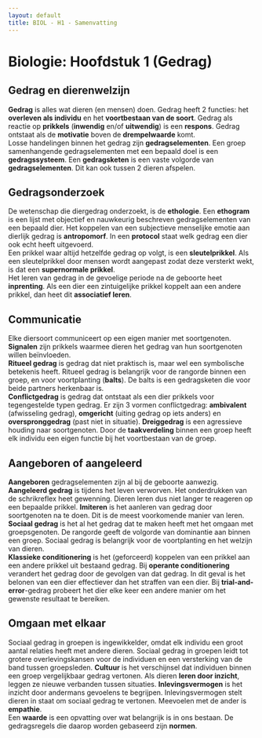 ```yaml
---
layout: default
title: BIOL - H1 - Samenvatting
---
```


# Biologie: Hoofdstuk 1 (Gedrag)

## Gedrag en dierenwelzijn

**Gedrag** is alles wat dieren (en mensen) doen. Gedrag heeft 2 functies: het **overleven als individu** en het **voortbestaan van de soort**. Gedrag als reactie op **prikkels** (**inwendig** en/of **uitwendig**) is een **respons**. Gedrag ontstaat als de **motivatie** boven de **drempelwaarde** komt.  
Losse handelingen binnen het gedrag zijn **gedragselementen**. Een groep samenhangende gedragselementen met een bepaald doel is een **gedragssysteem**. Een **gedragsketen** is een vaste volgorde van **gedragselementen**. Dit kan ook tussen 2 dieren afspelen.

## Gedragsonderzoek

De wetenschap die diergedrag onderzoekt, is de **ethologie**. Een **ethogram** is een lijst met objectief en nauwkeurig beschreven gedragselementen van een bepaald dier. Het koppelen van een subjectieve menselijke emotie aan dierlijk gedrag is **antropomorf**. In een **protocol** staat welk gedrag een dier ook echt heeft uitgevoerd.  
Een prikkel waar altijd hetzelfde gedrag op volgt, is een **sleutelprikkel**. Als een sleutelprikkel door mensen wordt aangepast zodat deze versterkt wekt, is dat een **supernormale prikkel**.  
Het leren van gedrag in de gevoelige periode na de geboorte heet **inprenting**. Als een dier een zintuigelijke prikkel koppelt aan een andere prikkel, dan heet dit **associatief leren**.

## Communicatie

Elke diersoort communiceert op een eigen manier met soortgenoten. **Signalen** zijn prikkels waarmee dieren het gedrag van hun soortgenoten willen beïnvloeden.  
**Ritueel gedrag** is gedrag dat niet praktisch is, maar wel een symbolische betekenis heeft. Ritueel gedrag is belangrijk voor de rangorde binnen een groep, en voor voortplanting (**balts**). De balts is een gedragsketen die voor beide partners herkenbaar is.  
**Conflictgedrag** is gedrag dat ontstaat als een dier prikkels voor tegengestelde typen gedrag. Er zijn 3 vormen conflictgedrag: **ambivalent** (afwisseling gedrag), **omgericht** (uiting gedrag op iets anders) en **overspronggedrag** (past niet in situatie). **Dreiggedrag** is een agressieve houding naar soortgenoten. Door de **taakverdeling** binnen een groep heeft elk individu een eigen functie bij het voortbestaan van de groep.

## Aangeboren of aangeleerd

**Aangeboren** gedragselementen zijn al bij de geboorte aanwezig. **Aangeleerd gedrag** is tijdens het leven verworven. Het onderdrukken van de schrikreflex heet gewenning. Dieren leren dus niet langer te reageren op een bepaalde prikkel. **Imiteren** is het aanleren van gedrag door soortgenoten na te doen. Dit is de meest voorkomende manier van leren.  
**Sociaal gedrag** is het al het gedrag dat te maken heeft met het omgaan met groepsgenoten. De rangorde geeft de volgorde van dominantie aan binnen een groep. Sociaal gedrag is belangrijk voor de voortplanting en het welzijn van dieren.  
**Klassieke conditionering** is het (geforceerd) koppelen van een prikkel aan een andere prikkel uit bestaand gedrag. Bij **operante conditionering** verandert het gedrag door de gevolgen van dat gedrag. In dit geval is het belonen van een dier effectiever dan het straffen van een dier. Bij **trial-and-error**\-gedrag probeert het dier elke keer een andere manier om het gewenste resultaat te bereiken.

## Omgaan met elkaar

Sociaal gedrag in groepen is ingewikkelder, omdat elk individu een groot aantal relaties heeft met andere dieren. Sociaal gedrag in groepen leidt tot grotere overlevingskansen voor de individuen en een versterking van de band tussen groepsleden. **Cultuur** is het verschijnsel dat individuen binnen een groep vergelijkbaar gedrag vertonen. Als dieren **leren door inzicht**, leggen ze nieuwe verbanden tussen situaties. **Inlevingsvermogen** is het inzicht door andermans gevoelens te begrijpen. Inlevingsvermogen stelt dieren in staat om sociaal gedrag te vertonen. Meevoelen met de ander is **empathie**.  
Een **waarde** is een opvatting over wat belangrijk is in ons bestaan. De gedragsregels die daarop worden gebaseerd zijn **normen**.  
